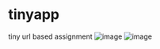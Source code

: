 # tinyapp
tiny url based assignment 
![image](https://user-images.githubusercontent.com/111916382/204379222-c351be81-ccb9-40f7-b2c7-9877e15150cf.png)
![image](https://user-images.githubusercontent.com/111916382/204379421-34eda9fd-cc3c-4941-9c53-eb8d8ede59b6.png)
